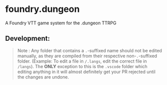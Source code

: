 # foundry.dungeon
A Foundry VTT game system for the .dungeon TTRPG

## Development:

> Note : Any folder that contains a `.`-suffixed name should not be edited
> manually, as they are compiled from their respective non-`.`-suffixed folder.
> (Example: To edit a file in `/.langs`, edit the correct file in `/langs`).
> The **ONLY** exception to this is the `.vscode` folder which editing anything
> in it will almost definitely get your PR rejected until the changes are undone.